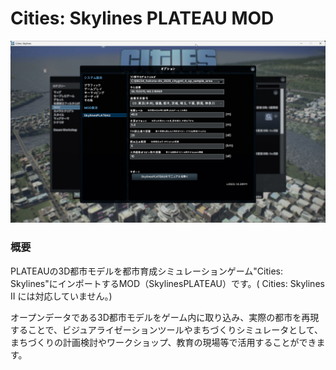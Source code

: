 # Cities: Skylines PLATEAU MOD
![](resources/index2.jpg)

### 概要
PLATEAUの3D都市モデルを都市育成シミュレーションゲーム"Cities: Skylines"にインポートするMOD（SkylinesPLATEAU）です。( Cities: Skylines II には対応していません。)

オープンデータである3D都市モデルをゲーム内に取り込み、実際の都市を再現することで、ビジュアライゼーションツールやまちづくりシミュレータとして、まちづくりの計画検討やワークショップ、教育の現場等で活用することができます。
